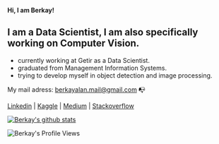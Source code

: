 **Hi, I am Berkay!**

## I am a Data Scientist, I am also specifically working on Computer Vision.

- currently working at Getir as a Data Scientist.
- graduated from Management Information Systems.
- trying to develop myself in object detection and image processing.

My mail adress: berkayalan.mail@gmail.com :mailbox_with_no_mail:

[Linkedin](https://www.linkedin.com/in/berkayalan/) | [Kaggle](https://www.kaggle.com/berkayalan) | [Medium](https://medium.com/@berkayalan14) | [Stackoverflow](https://stackoverflow.com/users/13472725/berkayln)

[![Berkay's github stats](https://github-readme-stats.vercel.app/api?username=berkayalan)](https://github.com/berkayalan/github-readme-stats)


![Berkay's Profile Views](https://komarev.com/ghpvc/?username=berkayalan&color=blue)
